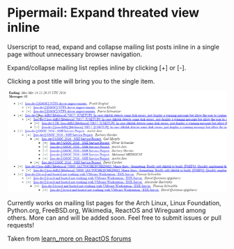# Pipermail: Expand threated view inline

Userscript to read, expand and collapse mailing list posts inline in a single page without unnecessary browser navigation.

Expand/collapse mailing list replies inline by clicking [+] or [-].

Clicking a post title will bring you to the single item.

![Demonstration](screencast.gif?raw=true "Demonstration")

Currently works on mailing list pages for the Arch Linux, Linux Foundation, Python.org, FreeBSD.org, Wikimedia, ReactOS and Wireguard among others. More can and will be added soon. Feel free to submit issues or pull requests!

Taken from [learn_more on ReactOS forums](https://reactos.org/forum/viewtopic.php?t=14749)
